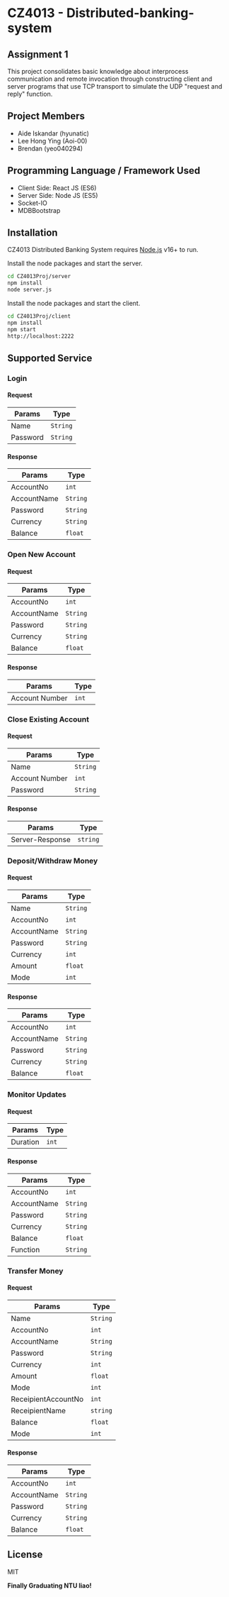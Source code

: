 # CZ4013 - Distributed-banking-system
## Assignment 1

This project consolidates basic knowledge about interprocess communication and remote invocation through constructing client and server programs that use TCP transport to simulate the UDP "request and reply" function. 

## Project Members
- Aide Iskandar (hyunatic)
- Lee Hong Ying (Aoi-00)
- Brendan (yeo040294)

## Programming Language / Framework Used
- Client Side: React JS (ES6)
- Server Side: Node JS (ES5)
- Socket-IO
- MDBBootstrap

## Installation

CZ4013 Distributed Banking System requires [Node.js](https://nodejs.org/) v16+ to run.

Install the node packages and start the server.

```sh
cd CZ4013Proj/server
npm install 
node server.js
```

Install the node packages and start the client.

```sh
cd CZ4013Proj/client
npm install 
npm start
http://localhost:2222
```

## Supported Service

### Login

#### Request
| Params   | Type         |
| -------- | ------------ |
| Name     | ```String``` |
| Password | ```String``` |

#### Response
| Params         | Type      |
| -------------- | --------- |
| AccountNo | ```int```    |
| AccountName   | ```String``` |
| Password | ```String``` |
| Currency | ```String``` |
| Balance  | ```float```  |

### Open New Account

#### Request
| Params   | Type         |
| -------- | ------------ |
| AccountNo | ```int```    |
| AccountName   | ```String``` |
| Password | ```String``` |
| Currency | ```String``` |
| Balance  | ```float```  |

#### Response
| Params         | Type      |
| -------------- | --------- |
| Account Number | ```int``` |


### Close Existing Account

#### Request
| Params         | Type         |
| -------------- | ------------ |
| Name           | ```String``` |
| Account Number | ```int```    |
| Password       | ```String``` |

#### Response
| Params | Type          |
| ------ | ------------- |
| Server-Response | ```string``` |


### Deposit/Withdraw Money

#### Request
| Params         | Type         |
| -------------- | ------------ |
| Name           | ```String``` |
| AccountNo      | ```int```    |
| AccountName    | ```String``` |
| Password       | ```String``` |
| Currency       | ```int```    |
| Amount         | ```float```  |
| Mode           | ```int```  |

#### Response
| Params   | Type        |
| -------- | ----------- |
| AccountNo | ```int```    |
| AccountName | ```String``` |
| Password | ```String``` |
| Currency | ```String``` |
| Balance  | ```float```  |

### Monitor Updates

#### Request
| Params   | Type      |
| -------- | --------- |
| Duration | ```int``` |

#### Response
| Params | Type          |
| ------ | ------------- |
| AccountNo | ```int```    |
| AccountName   | ```String``` |
| Password | ```String``` |
| Currency | ```String``` |
| Balance  | ```float```  |
| Function  | ```String```  |


### Transfer Money

#### Request
| Params                   | Type         |
| ------------------------ | ------------ |
| Name           | ```String``` |
| AccountNo      | ```int```    |
| AccountName    | ```String``` |
| Password       | ```String``` |
| Currency       | ```int```    |
| Amount         | ```float```  |
| Mode           | ```int```  |
| ReceipientAccountNo | ```int```    |
| ReceipientName | ```string```    |
| Balance                  | ```float```  |
| Mode           | ```int```  |

#### Response
| Params   | Type        |
| -------- | ----------- |
| AccountNo | ```int```    |
| AccountName   | ```String``` |
| Password | ```String``` |
| Currency | ```String``` |
| Balance  | ```float```  |



## License
MIT

**Finally Graduating NTU liao!**